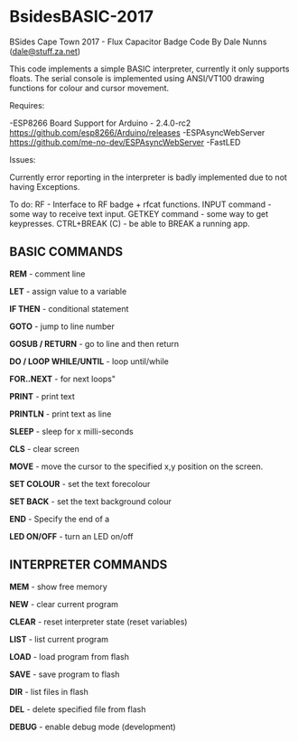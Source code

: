 # BsidesBASIC-2017
BSides Cape Town 2017 - Flux Capacitor Badge Code
By Dale Nunns (dale@stuff.za.net)
 
This code implements a simple BASIC interpreter, currently it only supports floats.
The serial console is implemented using ANSI/VT100 drawing functions for colour and cursor movement.

Requires:

-ESP8266 Board Support for Arduino - 2.4.0-rc2 https://github.com/esp8266/Arduino/releases
-ESPAsyncWebServer https://github.com/me-no-dev/ESPAsyncWebServer
-FastLED

Issues:

  Currently error reporting in the interpreter is badly implemented due to not having Exceptions.

To do:
  RF - Interface to RF badge + rfcat functions.
  INPUT command - some way to receive text input.
  GETKEY command - some way to get keypresses.
  CTRL+BREAK (C) - be able to BREAK a running app.

BASIC COMMANDS
---
**REM** - comment line

**LET** - assign value to a variable

**IF THEN** - conditional statement

**GOTO** - jump to line number

**GOSUB / RETURN** - go to line and then return

**DO / LOOP WHILE/UNTIL** - loop until/while

**FOR..NEXT** - for next loops"

**PRINT** - print text

**PRINTLN** - print text as line

**SLEEP** - sleep for x milli-seconds

**CLS** - clear screen

**MOVE** - move the cursor to the specified x,y position on the screen.

**SET COLOUR** - set the text forecolour

**SET BACK** - set the text background colour

**END** - Specify the end of a 

**LED ON/OFF** - turn an LED on/off 

INTERPRETER COMMANDS
---
**MEM** - show free memory

**NEW** - clear current program

**CLEAR** - reset interpreter state (reset variables)

**LIST** - list current program

**LOAD** - load program from flash

**SAVE** - save program to flash

**DIR** - list files in flash

**DEL** - delete specified file from flash

**DEBUG** - enable debug mode (development)
